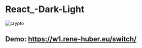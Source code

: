 # React_-Dark-Light


![crypto](http://51.195.43.100/bk-banana.jpg)

## Demo:  https://w1.rene-huber.eu/switch/
